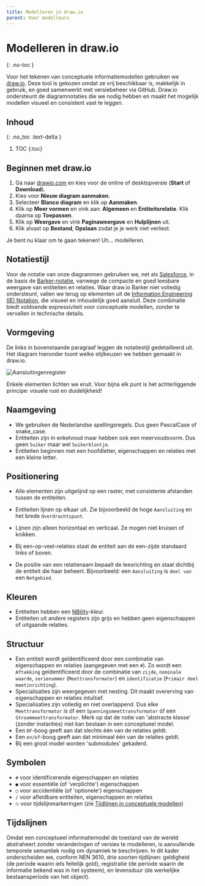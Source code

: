```yaml
---
title: Modelleren in draw.io
parent: Voor modelleurs
---
```


# Modelleren in draw.io
{: .no-toc }

Voor het tekenen van conceptuele informatiemodellen gebruiken we [draw.io](https://www.drawio.com/). Deze tool is gekozen omdat ze vrij beschikbaar is, makkelijk in gebruik, en goed samenwerkt met versiebeheer via GitHub. Draw.io ondersteunt de diagramnotaties die we nodig hebben en maakt het mogelijk modellen visueel en consistent vast te leggen.

## Inhoud
{: .no_toc .text-delta }
1. TOC
{:toc}

## Beginnen met draw.io

1. Ga naar [drawio.com](https://www.drawio.com/) en kies voor de online of desktopversie (**Start** of **Download**).
2. Kies voor **Nieuw diagram aanmaken**.
3. Selecteer **Blanco diagram** en klik op **Aanmaken**.
4. Klik op **Meer vormen** en vink aan: **Algemeen** en **Entiteitsrelatie**. Klik daarna op **Toepassen**.
5. Klik op **Weergave** en vink **Paginaweergave** en **Hulplijnen** uit.
6. Klik alvast op **Bestand**, **Opslaan** zodat je je werk niet verliest.

Je bent nu klaar om te gaan tekenen! Uh... modelleren.

## Notatiestijl

Voor de notatie van onze diagrammen gebruiken we, net als [Salesforce](https://architect.salesforce.com/diagrams/framework/data-model-notation), in de basis de [Barker-notatie](https://vertabelo.com/blog/barkers-erd-notation/), vanwege de compacte en goed leesbare weergave van entiteiten en relaties. Waar draw.io Barker niet volledig ondersteunt, vallen we terug op elementen uit de [Information Engineering (IE) Notation](https://medium.com/@ericgcc/dont-get-wrong-explained-guide-to-choosing-a-database-design-notation-for-erd-in-a-while-7747925a7531#918d), die visueel en inhoudelijk goed aansluit. Deze combinatie biedt voldoende expressiviteit voor conceptuele modellen, zonder te vervallen in technische details.

## Vormgeving

De links in bovenstaande paragraaf leggen de notatiestijl gedetailleerd uit. Het diagram hieronder toont welke stijlkeuzen we hebben gemaakt in draw.io.

![Aansluitingenregister](../modellen/registers/aansluitingenregister/1.1.2/model.drawio.svg)

Enkele elementen lichten we eruit. Voor bijna elk punt is het achterliggende principe: visuele rust en duidelijkheid!

## Naamgeving

- We gebruiken de Nederlandse spellingsregels. Dus geen PascalCase of snake_case.
- Entiteiten zijn in enkelvoud maar hebben ook een meervoudsvorm. Dus geen `Suiker` maar wel `Suikerklontje`.
- Entiteiten beginnen met een hoofdletter, eigenschappen en relaties met een kleine letter.

## Positionering

- Alle elementen zijn uitgelijnd op een raster, met consistente afstanden tussen de entiteiten.
- Entiteiten lijnen op elkaar uit. Zie bijvoorbeeld de hoge `Aansluiting` en het brede `Overdrachtspunt`.
- Lijnen zijn alleen horizontaal en verticaal. Ze mogen niet kruisen of knikken.
- Bij een-op-veel-relaties staat de entiteit aan de een-zijde standaard links of boven.

- De positie van een relatienaam bepaalt de leesrichting en staat dichtbij de entiteit die haar beheert. Bijvoorbeeld: een `Aansluiting` is `deel van` een `Netgebied`.

## Kleuren

- Entiteiten hebben een [NBility](https://nbility-model.github.io/)-kleur.
- Entiteiten uit andere registers zijn grijs en hebben geen eigenschappen of uitgaande relaties.

## Structuur

- Een entiteit wordt geïdentificeerd door een combinatie van eigenschappen en relaties (aangegeven met een `#`). Zo wordt een `Aftakking` geïdentificeerd door de combinatie van `zijde`, `nominale waarde`, `serienummer` (`Meettransformator`) en `identificatie` (`Primair deel meetinrichting`).
- Specialisaties zijn weergegeven met nesting. Dit maakt overerving van eigenschappen en relaties intuïtief.
- Specialisaties zijn volledig en niet overlappend. Dus elke `Meettransformator` is óf een `Spanningsmeettransformator` óf een `Stroommeettransformator`. Merk op dat de notie van 'abstracte klasse' (zonder instanties) niet kan bestaan in een conceptueel model.
- Een `OF`-boog geeft aan dat slechts één van de relaties geldt.
- Een `en/of`-boog geeft aan dat minimaal één van de relaties geldt.
- Bij een groot model worden 'submodules' gekaderd.

## Symbolen

- `#` voor identificerende eigenschappen en relaties
- `●` voor essentiële (of 'verplichte') eigenschappen
- `○` voor accidentiële (of 'optionele') eigenschappen
- `/` voor afleidbare entiteiten, eigenschappen en relaties
- `⏲` voor tijdslijnmarkeringen (zie [Tijdlijnen in conceptuele modellen](tijdlijnen))

## Tijdslijnen

Omdat een conceptueel informatiemodel de toestand van de wereld abstraheert zonder veranderingen of versies te modelleren, is aanvullende temporele semantiek nodig om dynamiek te beschrijven. In dit kader onderscheiden we, conform NEN 3610, drie soorten tijdlijnen: geldigheid (de periode waarin iets feitelijk gold), registratie (de periode waarin de informatie bekend was in het systeem), en levensduur (de werkelijke bestaansperiode van het object).